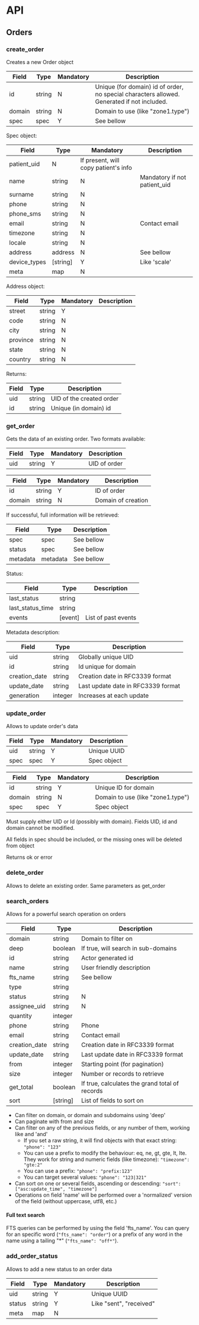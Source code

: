 # API


## Orders


### create_order
Creates a new Order object

|Field|Type|Mandatory|Description
|---|---|---|---
|id|string|N|Unique (for domain) id of order, no special characters allowed. Generated if not included.
|domain|string|N|Domain to use (like "zone1.type")
|spec|spec|Y|See bellow

Spec object:

|Field|Type|Mandatory|Description
|---|---|---|---
|patient_uid|N|If present, will copy patient's info
|name|string|N|Mandatory if not patient_uid
|surname|string|N|
|phone|string|N|
|phone_sms|string|N|
|email|string|N|Contact email
|timezone|string|N|
|locale|string|N|
|address|address|N|See bellow
|device_types| [string] |Y|Like 'scale'
|meta|map|N|


Address object:

|Field|Type|Mandatory|Description
|---|---|---|---
|street|string|Y|
|code|string|N|
|city|string|N|
|province|string|N|
|state|string|N|
|country|string|N|


Returns:


|Field|Type|Description
|---|---|---
|uid|string|UID of the created order
|id|string|Unique (in domain) id


### get_order
Gets the data of an existing order. Two formats available:

|Field|Type|Mandatory|Description
|---|---|---|---
|uid|string|Y|UID of order


|Field|Type|Mandatory|Description
|---|---|---|---
|id|string|Y|ID of order
|domain|string|N|Domain of creation


If successful, full information will be retrieved:

|Field|Type|Description
|---|---|---
|spec|spec|See bellow
|status|spec|See bellow
|metadata|metadata|See bellow

Status:

|Field|Type|Description
|---|---|---
|last_status|string|
|last_status_time|string|
|events| [event] |List of past events


Metadata description:

|Field|Type|Description
|---|---|---
|uid|string|Globally unique UID
|id|string|Id unique for domain
|creation_date|string|Creation date in RFC3339 format
|update_date|string|Last update date in RFC3339 format
|generation|integer|Increases at each update



### update_order
Allows to update order's data

|Field|Type|Mandatory|Description
|---|---|---|---
|uid|string|Y|Unique UUID
|spec|spec|Y|Spec object

|Field|Type|Mandatory|Description
|---|---|---|---
|id|string|Y|Unique ID for domain
|domain|string|N|Domain to use (like "zone1.type")
|spec|spec|Y|Spec object

Must supply either UID or Id (possibly with domain). Fields UID, id and domain cannot be modified.

All fields in spec should be included, or the missing ones will be deleted from object


Returns ok or error


### delete_order

Allows to delete an existing order. Same parameters as get_order


### search_orders
Allows for a powerful search operation on orders


|Field|Type|Description
|---|---|---
|domain|string|Domain to filter on
|deep|boolean|If true, will search in sub-domains
|id|string|Actor generated id
|name|string|User friendly description
|fts_name|string|See bellow
|type|string|
|status|string|N|
|assignee_uid|string|N|
|quantity|integer|
|phone|string|Phone
|email|string|Contact email
|creation_date|string|Creation date in RFC3339 format
|update_date|string|Last update date in RFC3339 format
|from|integer|Starting point (for pagination)
|size|integer|Number or records to retrieve
|get_total|boolean|If true, calculates the grand total of records
|sort|\[string\]|List of fields to sort on

* Can filter on domain, or domain and subdomains using 'deep'
* Can paginate with from and size
* Can filter on any of the previous fields, or any number of them, working like and 'and'
  * If you set a raw string, it will find objects with that exact string: `"phone": "123"`
  * You can use a prefix to modify the behaviour: eq, ne, gt, gte, lt, lte. They work for string and numeric fields (like timezone): `"timezone": "gte:2"` 
  * You can use a prefix: `"phone": "prefix:123"`
  * You can target several values: `"phone": "123|321"`
* Can sort on one or several fields, ascending or descending: `"sort": ["asc:update_time", "timezone"]` 
* Operations on field 'name' will be performed over a 'normalized' version of the field (without uppercase, utf8, etc.)

#### Full text search

FTS queries can be performed by using the field 'fts_name'. You can query for an specific word (`"fts_name": "order"`) or a prefix of any word in the name using a tailing "*" (`"fts_name": "off*"`).


### add_order_status
Allows to add a new status to an order data

|Field|Type|Mandatory|Description
|---|---|---|---
|uid|string|Y|Unique UUID
|status|string|Y|Like "sent", "received"
|meta|map|N|

